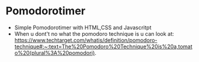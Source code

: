 # Pomodorotimer
* Simple Pomodorotimer with HTML,CSS and Javascritpt
* When u dont't no what the pomodoro technique is u can look at:
https://www.techtarget.com/whatis/definition/pomodoro-technique#:~:text=The%20Pomodoro%20Technique%20is%20a,tomato%20(plural%3A%20pomodori).

